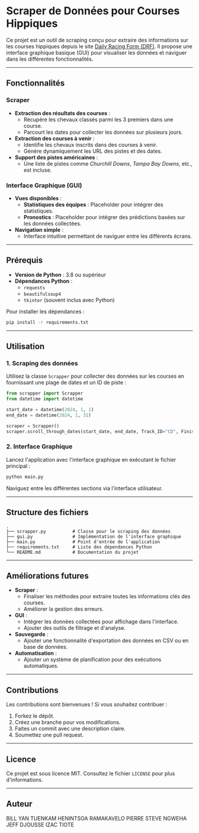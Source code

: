# Scraper de Données pour Courses Hippiques

Ce projet est un outil de scraping conçu pour extraire des informations sur les courses hippiques depuis le site [Daily Racing Form (DRF)](https://www.drf.com/). Il propose une interface graphique basique (GUI) pour visualiser les données et naviguer dans les différentes fonctionnalités.

---

## **Fonctionnalités**

### **Scraper**
- **Extraction des résultats des courses** :
  - Récupère les chevaux classés parmi les 3 premiers dans une course.
  - Parcourt les dates pour collecter les données sur plusieurs jours.
- **Extraction des courses à venir** :
  - Identifie les chevaux inscrits dans des courses à venir.
  - Génère dynamiquement les URL des pistes et des dates.
- **Support des pistes américaines** :
  - Une liste de pistes comme *Churchill Downs*, *Tampa Bay Downs*, etc., est incluse.
  
### **Interface Graphique (GUI)**
- **Vues disponibles** :
  - **Statistiques des équipes** : Placeholder pour intégrer des statistiques.
  - **Pronostics** : Placeholder pour intégrer des prédictions basées sur les données collectées.
- **Navigation simple** :
  - Interface intuitive permettant de naviguer entre les différents écrans.

---

## **Prérequis**

- **Version de Python** : 3.8 ou supérieur
- **Dépendances Python** :
  - `requests`
  - `beautifulsoup4`
  - `tkinter` (souvent inclus avec Python)

Pour installer les dépendances :
```bash
pip install -r requirements.txt
```

---

## **Utilisation**

### **1. Scraping des données**
Utilisez la classe `Scrapper` pour collecter des données sur les courses en fournissant une plage de dates et un ID de piste :
```python
from scrapper import Scrapper
from datetime import datetime

start_date = datetime(2024, 1, 1)
end_date = datetime(2024, 1, 31)

scraper = Scrapper()
scraper.scroll_through_dates(start_date, end_date, Track_ID="CD", Finished=True)
```

### **2. Interface Graphique**
Lancez l'application avec l'interface graphique en exécutant le fichier principal :
```bash
python main.py
```
Naviguez entre les différentes sections via l'interface utilisateur.

---

## **Structure des fichiers**

```
.
├── scrapper.py          # Classe pour le scraping des données
├── gui.py               # Implémentation de l'interface graphique
├── main.py              # Point d'entrée de l'application
├── requirements.txt     # Liste des dépendances Python
└── README.md            # Documentation du projet
```

---

## **Améliorations futures**
- **Scraper** :
  - Finaliser les méthodes pour extraire toutes les informations clés des courses.
  - Améliorer la gestion des erreurs.
- **GUI** :
  - Intégrer les données collectées pour affichage dans l'interface.
  - Ajouter des outils de filtrage et d'analyse.
- **Sauvegarde** :
  - Ajouter une fonctionnalité d'exportation des données en CSV ou en base de données.
- **Automatisation** :
  - Ajouter un système de planification pour des exécutions automatiques.

---

## **Contributions**

Les contributions sont bienvenues ! Si vous souhaitez contribuer :
1. Forkez le dépôt.
2. Créez une branche pour vos modifications.
3. Faites un commit avec une description claire.
4. Soumettez une pull request.

---

## **Licence**

Ce projet est sous licence MIT. Consultez le fichier `LICENSE` pour plus d'informations.

---

## **Auteur**
BILL YAN TUENKAM
HENINTSOA RAMAKAVELO
PIERRE STEVE NGWEHA
JEFF DJOUSSE
IZAC TIOTE
